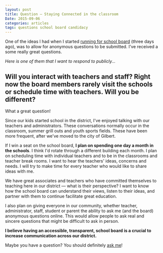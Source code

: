 ```yaml
---
layout: post
title: Question – Staying Connected in the classroom
Date: 2015-09-06
categories: articles
tags: questions school board candidacy
---
```


<style type="text/css">
  #post h2 {
    text-align: left;
    text-transform: none;
    border-bottom:2px solid #666;
    border-top:2px solid #666;
    padding: 1rem;
  }
</style>

One of the ideas I had when I started [running for school board](/projects/gilbert-school-board/) (three days ago), was to allow for anonymous questions to be submitted. I've received a some really great questions.

_Here is one of them that I want to respond to publicly..._

## Will you interact with teachers and staff? Right now the board members rarely visit the schools or schedule time with teachers. Will you be different?

What a great question!

Since our kids started school in the district, I've enjoyed talking with our teachers and administrators. These conversations normally occur in the classroom, summer grill outs and youth sports fields. These have been more frequent, after we've moved to the city of Gilbert.

If I win a seat on the school board, **I plan on spending one day a month in the schools**. I think I'd rotate through a different building each month. I plan on scheduling time with individual teachers and to be in the classrooms and teacher break rooms. I want to hear the teachers' ideas, concerns and needs. I will try to make time for every teacher who would like to share ideas with me.

We have great associates and teachers who have committed themselves to teaching here in our district — what is their perspective? I want to know how the school board can understand their views, listen to their ideas, and partner with them to continue facilitate great education.

I also plan on giving everyone in our community, whether teacher, administrator, staff, student or parent the ability to ask me (and the board) anonymous questions online. This would allow people to ask real and sincere questions that might be difficult to ask in person.

**I believe having an accessible, transparent, school board is a crucial to increase communication across our district.**

Maybe you have a question? You should definitely [ask me](/projects/gilbert-school-board#google-form)!
